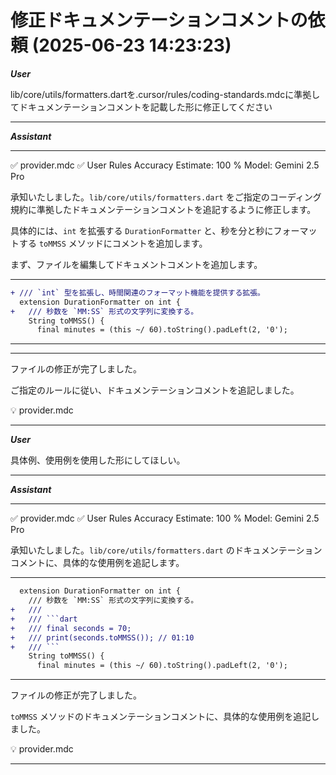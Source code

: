 <!-- Generated by SpecStory -->

# 修正ドキュメンテーションコメントの依頼 (2025-06-23 14:23:23)

_**User**_

lib/core/utils/formatters.dartを.cursor/rules/coding-standards.mdcに準拠してドキュメンテーションコメントを記載した形に修正してください

---

_**Assistant**_



---

✅ provider.mdc
✅ User Rules
Accuracy Estimate: 100 %
Model: Gemini 2.5 Pro

承知いたしました。`lib/core/utils/formatters.dart` をご指定のコーディング規約に準拠したドキュメンテーションコメントを追記するように修正します。

具体的には、`int` を拡張する `DurationFormatter` と、秒を分と秒にフォーマットする `toMMSS` メソッドにコメントを追加します。

まず、ファイルを編集してドキュメントコメントを追加します。

---

```diff
+ /// `int` 型を拡張し、時間関連のフォーマット機能を提供する拡張。
  extension DurationFormatter on int {
+   /// 秒数を `MM:SS` 形式の文字列に変換する。
    String toMMSS() {
      final minutes = (this ~/ 60).toString().padLeft(2, '0');
```

---



---

ファイルの修正が完了しました。

ご指定のルールに従い、ドキュメンテーションコメントを追記しました。

💡 provider.mdc

---

_**User**_

具体例、使用例を使用した形にしてほしい。

---

_**Assistant**_



---

✅ provider.mdc
✅ User Rules
Accuracy Estimate: 100 %
Model: Gemini 2.5 Pro

承知いたしました。`lib/core/utils/formatters.dart` のドキュメンテーションコメントに、具体的な使用例を追記します。

---

```diff
  extension DurationFormatter on int {
    /// 秒数を `MM:SS` 形式の文字列に変換する。
+   ///
+   /// ```dart
+   /// final seconds = 70;
+   /// print(seconds.toMMSS()); // 01:10
+   /// ```
    String toMMSS() {
      final minutes = (this ~/ 60).toString().padLeft(2, '0');
```

---

ファイルの修正が完了しました。

`toMMSS` メソッドのドキュメンテーションコメントに、具体的な使用例を追記しました。

💡 provider.mdc

---

